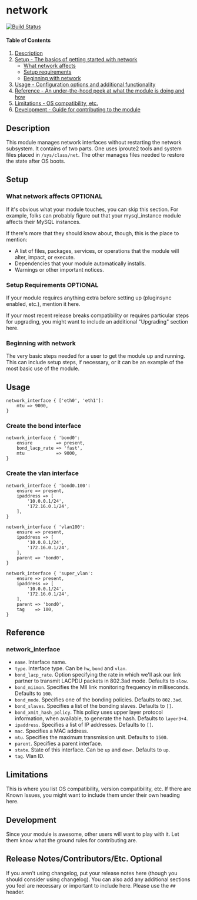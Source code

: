# network

[![Build Status](https://travis-ci.org/bibigon812/bibigon812-network.svg?branch=master)](https://travis-ci.org/bibigon812/bibigon812-network)

#### Table of Contents

1. [Description](#description)
1. [Setup - The basics of getting started with network](#setup)
    * [What network affects](#what-network-affects)
    * [Setup requirements](#setup-requirements)
    * [Beginning with network](#beginning-with-network)
1. [Usage - Configuration options and additional functionality](#usage)
1. [Reference - An under-the-hood peek at what the module is doing and how](#reference)
1. [Limitations - OS compatibility, etc.](#limitations)
1. [Development - Guide for contributing to the module](#development)

## Description

This module manages network interfaces without restarting the network 
subsystem. It contains of two parts. One uses iproute2 tools and system files
placed in `/sys/class/net`. The other manages files needed to restore the state
after OS boots.

## Setup

### What network affects **OPTIONAL**

If it's obvious what your module touches, you can skip this section. For
example, folks can probably figure out that your mysql_instance module affects
their MySQL instances.

If there's more that they should know about, though, this is the place to mention:

* A list of files, packages, services, or operations that the module will alter,
  impact, or execute.
* Dependencies that your module automatically installs.
* Warnings or other important notices.

### Setup Requirements **OPTIONAL**

If your module requires anything extra before setting up (pluginsync enabled,
etc.), mention it here.

If your most recent release breaks compatibility or requires particular steps
for upgrading, you might want to include an additional "Upgrading" section
here.

### Beginning with network

The very basic steps needed for a user to get the module up and running. This
can include setup steps, if necessary, or it can be an example of the most
basic use of the module.

## Usage



```puppet
network_interface { ['eth0', 'eth1']:
    mtu => 9000,
}
```

### Create the bond interface
```puppet
network_interface { 'bond0':
    ensure         => present,
    bond_lacp_rate => 'fast',
    mtu            => 9000,
}
```

### Create the vlan interface
```puppet
network_interface { 'bond0.100':
    ensure => present,
    ipaddress => [
        '10.0.0.1/24',
        '172.16.0.1/24',
    ],
}
```

```puppet
network_interface { 'vlan100':
    ensure => present,
    ipaddress => [
        '10.0.0.1/24',
        '172.16.0.1/24',
    ],
    parent => 'bond0',
}
```

```puppet
network_interface { 'super_vlan':
    ensure => present,
    ipaddress => [
        '10.0.0.1/24',
        '172.16.0.1/24',
    ],
    parent => 'bond0',
    tag    => 100,
}
```

## Reference

### network_interface

- `name`. Interface name.
- `type`. Interface type. Can be `hw`, `bond` and `vlan`.
- `bond_lacp_rate`. Option specifying the rate in which we'll ask our link
partner to transmit LACPDU packets in 802.3ad mode. Defaults to `slow`.
- `bond_miimon`. Specifies the MII link monitoring frequency in milliseconds.
Defaults to `100`.
- `bond_mode`. Specifies one of the bonding policies. Defaults to `802.3ad`.
- `bond_slaves`. Specifies a list of the bonding slaves. Defaults to `[]`.
- `bond_xmit_hash_policy`. This policy uses upper layer protocol information,
when available, to generate the hash. Defaults to `layer3+4`.
- `ipaddress`. Specifies a list of IP addresses. Defaults to `[]`.
- `mac`. Specifies a MAC address.
- `mtu`. Specifies the maximum transmission unit. Defaults to `1500`.
- `parent`. Specifies a parent interface.
- `state`. State of this interface. Can be `up` and `down`. Defaults to `up`.
- `tag`. Vlan ID.

## Limitations

This is where you list OS compatibility, version compatibility, etc. If there
are Known Issues, you might want to include them under their own heading here.

## Development

Since your module is awesome, other users will want to play with it. Let them
know what the ground rules for contributing are.

## Release Notes/Contributors/Etc. **Optional**

If you aren't using changelog, put your release notes here (though you should
consider using changelog). You can also add any additional sections you feel
are necessary or important to include here. Please use the `## ` header.
